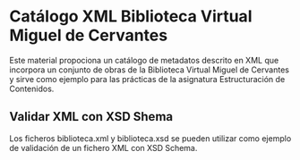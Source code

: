 # Catálogo XML Biblioteca Virtual Miguel de Cervantes
Este material propociona un catálogo de metadatos descrito en XML que incorpora un conjunto de obras de la Biblioteca Virtual Miguel de Cervantes y sirve como ejemplo para las prácticas de la asignatura Estructuración de Contenidos.


## Validar XML con XSD Shema 
Los ficheros biblioteca.xml y biblioteca.xsd se pueden utilizar como ejemplo de validación de un fichero XML con XSD Schema.
